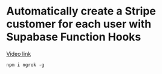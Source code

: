 # Automatically create a Stripe customer for each user with Supabase Function Hooks

[Video link](https://www.egghead.io/lessons/supabase-automatically-create-a-stripe-customer-for-each-user-with-supabase-function-hooks?pl=build-a-saas-product-with-next-js-supabase-and-stripe-61f2bc20)

<TimeStamp start="01:00" end="01:05">

`npm i ngrok -g`

</TimeStamp>
